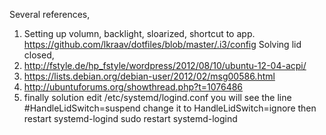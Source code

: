 Several references,
1. Setting up volumn, backlight, sloarized, shortcut to app.
   https://github.com/lkraav/dotfiles/blob/master/.i3/config
Solving lid closed,
1. http://fstyle.de/hp_fstyle/wordpress/2012/08/10/ubuntu-12-04-acpi/
2. https://lists.debian.org/debian-user/2012/02/msg00586.html
3. http://ubuntuforums.org/showthread.php?t=1076486
4. finally solution
	edit /etc/systemd/logind.conf
	you will see the line 
	#HandleLidSwitch=suspend
	change it to
	HandleLidSwitch=ignore
	then restart systemd-logind
	sudo restart systemd-logind
